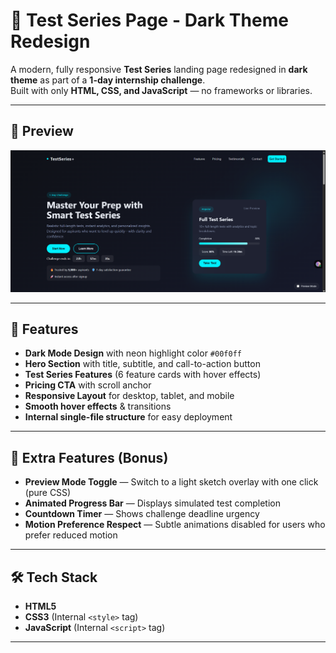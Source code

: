 # 🎯 Test Series Page - Dark Theme Redesign

A modern, fully responsive **Test Series** landing page redesigned in **dark theme** as part of a **1-day internship challenge**.  
Built with only **HTML, CSS, and JavaScript** — no frameworks or libraries.

---

## 📸 Preview

![Desktop View Screenshot](./image1.png)  


---

## 🚀 Features

- **Dark Mode Design** with neon highlight color `#00f0ff`
- **Hero Section** with title, subtitle, and call-to-action button
- **Test Series Features** (6 feature cards with hover effects)
- **Pricing CTA** with scroll anchor
- **Responsive Layout** for desktop, tablet, and mobile
- **Smooth hover effects** & transitions
- **Internal single-file structure** for easy deployment

---

## 🌟 Extra Features (Bonus)

- **Preview Mode Toggle** — Switch to a light sketch overlay with one click (pure CSS)
- **Animated Progress Bar** — Displays simulated test completion
- **Countdown Timer** — Shows challenge deadline urgency
- **Motion Preference Respect** — Subtle animations disabled for users who prefer reduced motion

---

## 🛠️ Tech Stack

- **HTML5**
- **CSS3** (Internal `<style>` tag)
- **JavaScript** (Internal `<script>` tag)

---



